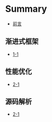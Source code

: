 # Summary

* [前言](./README.md)

## 渐进式框架

* [1-1](./chap01/1-1.md)


## 性能优化

* [2-1](./chap02/2-1.md)

## 源码解析

* [2-1](./chap02/2-1.md)